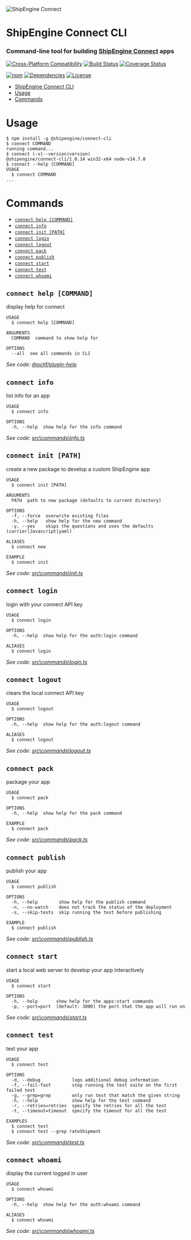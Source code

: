![ShipEngine Connect](https://connect.shipengine.com/img/logos/shipengine-connect-logo.png)

# ShipEngine Connect CLI

### Command-line tool for building [ShipEngine Connect](https://connect.shipengine.com/) apps

[![Cross-Platform Compatibility](https://shipengine.github.io/img/badges/os-badges.svg)](https://github.com/ShipEngine/connect-cli/actions)
[![Build Status](https://github.com/ShipEngine/connect-cli/workflows/CI-CD/badge.svg)](https://github.com/ShipEngine/connect-cli/actions)
[![Coverage Status](https://coveralls.io/repos/github/ShipEngine/connect-cli/badge.svg?branch=master)](https://coveralls.io/github/ShipEngine/connect-cli)

[![npm](https://img.shields.io/npm/v/@shipengine/connect-cli.svg)](https://www.npmjs.com/package/@shipengine/connect-cli)
[![Dependencies](https://david-dm.org/ShipEngine/connect-cli.svg)](https://david-dm.org/ShipEngine/connect-cli)
[![License](https://img.shields.io/npm/l/@shipengine/connect-cli.svg)](LICENSE)

<!-- toc -->
* [ShipEngine Connect CLI](#shipengine-connect-cli)
* [Usage](#usage)
* [Commands](#commands)
<!-- tocstop -->

# Usage

<!-- usage -->
```sh-session
$ npm install -g @shipengine/connect-cli
$ connect COMMAND
running command...
$ connect (-v|--version|version)
@shipengine/connect-cli/1.0.14 win32-x64 node-v14.7.0
$ connect --help [COMMAND]
USAGE
  $ connect COMMAND
...
```
<!-- usagestop -->

# Commands

<!-- commands -->
* [`connect help [COMMAND]`](#connect-help-command)
* [`connect info`](#connect-info)
* [`connect init [PATH]`](#connect-init-path)
* [`connect login`](#connect-login)
* [`connect logout`](#connect-logout)
* [`connect pack`](#connect-pack)
* [`connect publish`](#connect-publish)
* [`connect start`](#connect-start)
* [`connect test`](#connect-test)
* [`connect whoami`](#connect-whoami)

## `connect help [COMMAND]`

display help for connect

```
USAGE
  $ connect help [COMMAND]

ARGUMENTS
  COMMAND  command to show help for

OPTIONS
  --all  see all commands in CLI
```

_See code: [@oclif/plugin-help](https://github.com/oclif/plugin-help/blob/v3.2.0/src\commands\help.ts)_

## `connect info`

list info for an app

```
USAGE
  $ connect info

OPTIONS
  -h, --help  show help for the info command
```

_See code: [src\commands\info.ts](https://github.com/ShipEngine/connect-cli/blob/v1.0.14/src\commands\info.ts)_

## `connect init [PATH]`

create a new package to develop a custom ShipEngine app

```
USAGE
  $ connect init [PATH]

ARGUMENTS
  PATH  path to new package (defaults to current directory)

OPTIONS
  -f, --force  overwrite existing files
  -h, --help   show help for the new command
  -y, --yes    skips the questions and uses the defaults (carrier|Javascript|yaml)

ALIASES
  $ connect new

EXAMPLE
  $ connect init
```

_See code: [src\commands\init.ts](https://github.com/ShipEngine/connect-cli/blob/v1.0.14/src\commands\init.ts)_

## `connect login`

login with your connect API key

```
USAGE
  $ connect login

OPTIONS
  -h, --help  show help for the auth:login command

ALIASES
  $ connect login
```

_See code: [src\commands\login.ts](https://github.com/ShipEngine/connect-cli/blob/v1.0.14/src\commands\login.ts)_

## `connect logout`

clears the local connect API key

```
USAGE
  $ connect logout

OPTIONS
  -h, --help  show help for the auth:logout command

ALIASES
  $ connect logout
```

_See code: [src\commands\logout.ts](https://github.com/ShipEngine/connect-cli/blob/v1.0.14/src\commands\logout.ts)_

## `connect pack`

package your app

```
USAGE
  $ connect pack

OPTIONS
  -h, --help  show help for the pack command

EXAMPLE
  $ connect pack
```

_See code: [src\commands\pack.ts](https://github.com/ShipEngine/connect-cli/blob/v1.0.14/src\commands\pack.ts)_

## `connect publish`

publish your app

```
USAGE
  $ connect publish

OPTIONS
  -h, --help        show help for the publish command
  -n, --no-watch    does not track the status of the deployment
  -s, --skip-tests  skip running the test before publishing

EXAMPLE
  $ connect publish
```

_See code: [src\commands\publish.ts](https://github.com/ShipEngine/connect-cli/blob/v1.0.14/src\commands\publish.ts)_

## `connect start`

start a local web server to develop your app interactively

```
USAGE
  $ connect start

OPTIONS
  -h, --help       show help for the apps:start commands
  -p, --port=port  [default: 3000] the port that the app will run on
```

_See code: [src\commands\start.ts](https://github.com/ShipEngine/connect-cli/blob/v1.0.14/src\commands\start.ts)_

## `connect test`

test your app

```
USAGE
  $ connect test

OPTIONS
  -d, --debug            logs additional debug information
  -f, --fail-fast        stop running the test suite on the first failed test
  -g, --grep=grep        only run test that match the given string
  -h, --help             show help for the test command
  -r, --retries=retries  specify the retries for all the test
  -t, --timeout=timeout  specify the timeout for all the test

EXAMPLES
  $ connect test
  $ connect test --grep rateShipment
```

_See code: [src\commands\test.ts](https://github.com/ShipEngine/connect-cli/blob/v1.0.14/src\commands\test.ts)_

## `connect whoami`

display the current logged in user

```
USAGE
  $ connect whoami

OPTIONS
  -h, --help  show help for the auth:whoami command

ALIASES
  $ connect whoami
```

_See code: [src\commands\whoami.ts](https://github.com/ShipEngine/connect-cli/blob/v1.0.14/src\commands\whoami.ts)_
<!-- commandsstop -->
